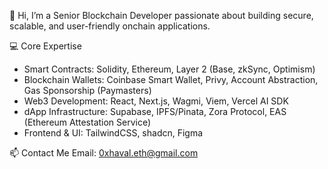 👋 Hi, I’m a Senior Blockchain Developer passionate about building secure, scalable, and user-friendly onchain applications.

💻 Core Expertise
- Smart Contracts: Solidity, Ethereum, Layer 2 (Base, zkSync, Optimism)
- Blockchain Wallets: Coinbase Smart Wallet, Privy, Account Abstraction, Gas Sponsorship (Paymasters)
- Web3 Development: React, Next.js, Wagmi, Viem, Vercel AI SDK
- dApp Infrastructure: Supabase, IPFS/Pinata, Zora Protocol, EAS (Ethereum Attestation Service)
- Frontend & UI: TailwindCSS, shadcn, Figma

📫 Contact Me
Email: 0xhaval.eth@gmail.com

